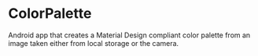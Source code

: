 # ColorPalette
Android app that creates a Material Design compliant color palette from an image taken either from local storage or the camera.
